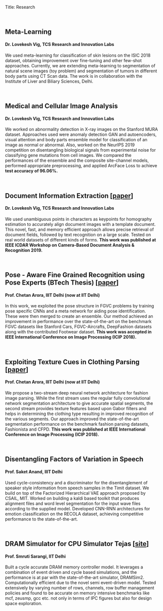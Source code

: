 Title: Research

<br>
<h2>Meta-Learning </h2>
<h4> Dr. Lovekesh Vig, TCS Research and Innovation Labs</h4>
<p>We used meta-learning for classification of skin lesions on the ISIC 2018 dataset, obtaining improvement over fine-tuning and other few-shot approaches. Currently, we are extending meta-learning to segmentation of natural scene images (toy problem) and segmentation of tumors in different body parts using CT Scan data. The work is in collaboration with the Institute of Liver and Biliary Sciences, Delhi.</p>

<br>
<h2>Medical and Cellular Image Analysis </h2>
<h4> Dr. Lovekesh Vig, TCS Research and Innovation Labs</h4>
<p>We worked on abnormality detection in X-ray images on the Stanford MURA dataset. Approaches used were anomaly detection GAN and autoencoders, visual attention and body parts ensemble model for classification of an image as normal or abnormal. Also, worked on the NeurIPS 2019 competition on disentangling biological signals from experimental noise for classifying gene mutations from cell images. We compared the performances of the ensemble and the composite site-channel models, performed appropriate preprocessing, and applied ArcFace Loss to achieve <b>test accuracy of 96.06%.</b></p>

<br>
<h2>Document Information Extraction [<a href="http://kushagramahajan.me/papers/ICDAR_Workshop.pdf">paper</a>]</h2>
<h4> Dr. Lovekesh Vig, TCS Research and Innovation Labs</h4>
<p>We used unambiguous points in characters as keypoints for homography estimation to accurately align document images with a template document. This novel, fast, and memory efficient approach allows precise retrieval of document fields, followed by text recognition on a large scale. Tested on real world datasets of different kinds of forms. <b>This work was published at IEEE ICDAR Workshop on Camera-Based Document Analysis & Recognition 2019.</b></p>

<br>
<h2>Pose - Aware Fine Grained Recognition using Pose Experts (BTech Thesis) [<a href="http://kushagramahajan.me/papers/fgvc_icip.pdf">paper</a>]</h2>
<h4> Prof. Chetan Arora, IIIT Delhi (now at IIT Delhi)</h4>
<p>In this work, we exploited the pose structure in FGVC problems by training pose specific CNNs and a meta network for aiding pose identification. These were then merged to create an ensemble. Our method achieved an improvement in performance over the state-of-the-art on the benchmark FGVC datasets like Stanford Cars, FGVC-Aircrafts, DeepFashion datasets along with the contributed Footwear dataset. <b>This work was accepted in IEEE International Conference on Image Processing (ICIP 2018).</b></p>


<br>
<h2>Exploiting Texture Cues in Clothing Parsing [<a href="http://kushagramahajan.me/papers/texture_icip.pdf">paper</a>]</h2>
<h4> Prof. Chetan Arora, IIIT Delhi (now at IIT Delhi)</h4>
<p>We propose a two-stream deep neural network architecture for fashion image parsing. While the first stream uses the regular fully convolutional network segmentation architecture to give accurate spatial segments, the second stream provides texture features based upon Gabor filters and helps in determining the clothing type resulting in improved recognition of the various segments. Our approach improved the state-of-the-art segmentation performance on the benchmark fashion parsing datasets, Fashionista and CFPD. <b>This work was published at IEEE International Conference on Image Processing (ICIP 2018).</b></p>


<br>
<h2>Disentangling Factors of Variation in Speech</h2>
<h4> Prof. Saket Anand, IIIT Delhi</h4>
<p>Used cycle-consistency and a discriminator for the disentanglement of speaker style information from speech samples in the Timit dataset. We build on top of the Factorized Hierarchical VAE approach proposed by CSAIL, MIT. Worked on building a kaldi based toolkit that produces alignment files and word level segmentation for the input wave files according to the supplied model. Developed CNN-RNN architectures for emotion classification on the RECOLA dataset, achieving competitive performance to the state-of-the-art.</p>



<br>
<h2>DRAM Simulator for CPU Simulator Tejas [<a href="http://www.cse.iitd.ac.in/tejas/">site</a>]</h2>
<h4> Prof. Smruti Sarangi, IIT Delhi</h4> 
<p>Built a cycle accurate DRAM memory controller model. It leverages a combination of event driven and cycle based simulations, and the performance is at par with the state-of-the-art simulator, DRAMSim2. Computationally efficient due to the novel semi event-driven model. Tested extensively by varying number of rows, channels, row buffer management policies and found to be accurate on memory intensive benchmarks like mcf, zeusmp, gcc etc. not only in terms of IPC figures but also for design space exploration.</p>
